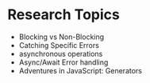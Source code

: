 # Research Topics

* Blocking vs Non-Blocking 
* Catching Specific Errors
* asynchronous operations
* Async/Await Error handling
* Adventures in JavaScript: Generators